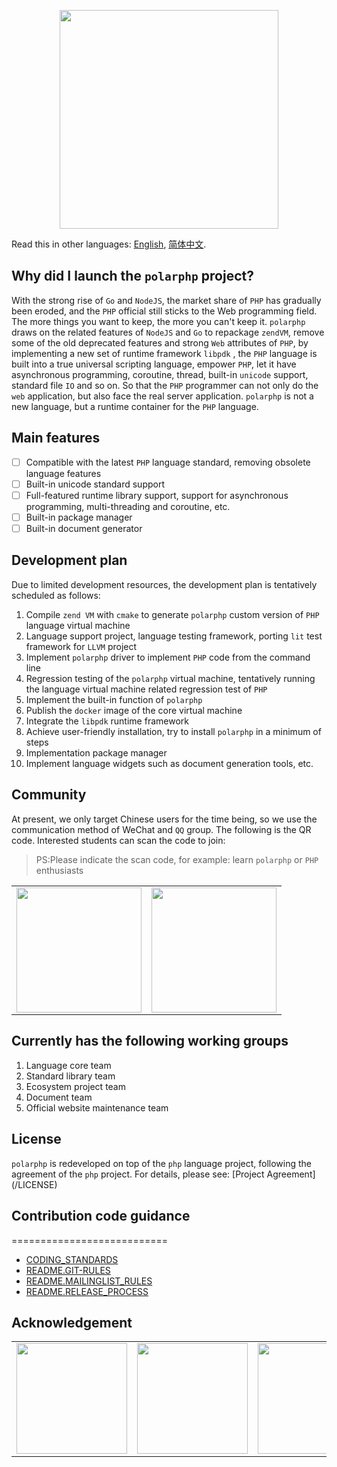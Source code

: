<p align="center">
   <img width="350" src ="https://raw.githubusercontent.com/polarphp/polarphp/master/assets/images/polarphp.png?sanitize=true"/>
</p>

Read this in other languages: [English](REAMD.md), [简体中文](README.zh_CN.md).

## Why did I launch the `polarphp` project?

With the strong rise of `Go` and `NodeJS`, the market share of `PHP` has gradually been eroded, and the `PHP` official still sticks to the Web programming field. The more things you want to keep, the more you can't keep it. `polarphp` draws on the related features of `NodeJS` and `Go` to repackage `zendVM`, remove some of the old deprecated features and strong `Web` attributes of `PHP`, by implementing a new set of runtime framework `libpdk` , the `PHP` language is built into a true universal scripting language, empower `PHP`, let it have asynchronous programming, coroutine, thread, built-in `unicode` support, standard file `IO` and so on. So that the `PHP` programmer can not only do the `web` application, but also face the real server application. `polarphp` is not a new language, but a runtime container for the `PHP` language.

## Main features

- [ ] Compatible with the latest `PHP` language standard, removing obsolete language features
- [ ] Built-in unicode standard support
- [ ] Full-featured runtime library support, support for asynchronous programming, multi-threading and coroutine, etc.
- [ ] Built-in package manager
- [ ] Built-in document generator

## Development plan

Due to limited development resources, the development plan is tentatively scheduled as follows:

1. Compile `zend VM` with `cmake` to generate `polarphp` custom version of `PHP` language virtual machine
2. Language support project, language testing framework, porting `lit` test framework for `LLVM` project
3. Implement `polarphp` driver to implement `PHP` code from the command line
4. Regression testing of the `polarphp` virtual machine, tentatively running the language virtual machine related regression test of `PHP`
5. Implement the built-in function of `polarphp`
6. Publish the `docker` image of the core virtual machine
7. Integrate the `libpdk` runtime framework
8. Achieve user-friendly installation, try to install `polarphp` in a minimum of steps
9. Implementation package manager
10. Implement language widgets such as document generation tools, etc.

## Community

At present, we only target Chinese users for the time being, so we use the communication method of WeChat and `QQ` group. The following is the QR code. Interested students can scan the code to join:

> PS:Please indicate the scan code, for example: learn `polarphp` or `PHP` enthusiasts

</div>
<table>
  <tbody>
    <tr>
      <td align="center" valign="middle">
        <a href="https://www.oschina.net/" target="_blank">
         <img width = "200" src="https://raw.githubusercontent.com/qcoreteam/zendapi/master/assets/images/qq.png"/>
        </a>
      </td>
      <td align="center" valign="middle">
        <a href="https://gitee.com/?from=polarphp.org" target="_blank">
          <img width = "200" src="https://raw.githubusercontent.com/qcoreteam/zendapi/master/assets/images/wechat.png"/></div>
        </a>
      </td>
    </tr><tr></tr>
  </tbody>
</table>

## Currently has the following working groups

1. Language core team
2. Standard library team
3. Ecosystem project team
4. Document team
5. Official website maintenance team

## License

`polarphp` is redeveloped on top of the `php` language project, following the agreement of the `php` project. For details, please see: [Project Agreement] (/LICENSE)

## Contribution code guidance
===========================
- [CODING_STANDARDS](docs/CODING_STANDARDS)
- [README.GIT-RULES](docs/README.GIT-RULES)
- [README.MAILINGLIST_RULES](docs/README.MAILINGLIST_RULES)
- [README.RELEASE_PROCESS](docs/README.RELEASE_PROCESS)

## Acknowledgement
<!--Acknowledgement begin-->
<table>
  <tbody>
    <tr>
      <td align="center" valign="middle">
        <a href="https://www.oschina.net/" target="_blank">
          <img width="177px" src="https://raw.githubusercontent.com/polarphp/polarphp/master/assets/images/osc.svg?sanitize=true">
        </a>
      </td>
      <td align="center" valign="middle">
        <a href="https://gitee.com/?from=polarphp.org" target="_blank">
          <img width="177px" src="https://raw.githubusercontent.com/polarphp/polarphp/master/assets/images/gitee.svg?sanitize=true">
        </a>
      </td>
      <td align="center" valign="middle">
        <a href="http://www.hacknown.com/" target="_blank">
          <img width="177px" src="https://raw.githubusercontent.com/polarphp/polarphp/master/assets/images/hacknown.svg?sanitize=true">
        </a>
      </td>
    </tr><tr></tr>
  </tbody>
</table>
<!--Acknowledgement end-->
